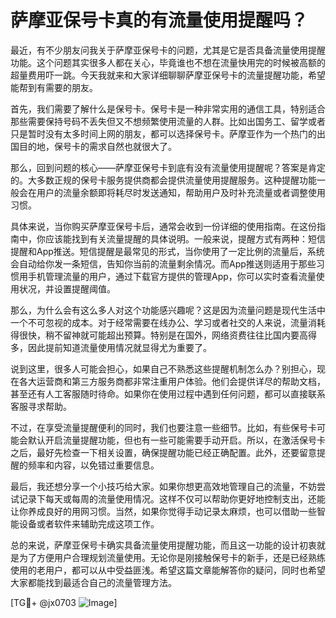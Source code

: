 # 萨摩亚保号卡真的有流量使用提醒吗？

最近，有不少朋友问我关于萨摩亚保号卡的问题，尤其是它是否具备流量使用提醒功能。这个问题其实很多人都在关心，毕竟谁也不想在流量快用完的时候被高额的超量费用吓一跳。今天我就来和大家详细聊聊萨摩亚保号卡的流量提醒功能，希望能帮到有需要的朋友。

首先，我们需要了解什么是保号卡。保号卡是一种非常实用的通信工具，特别适合那些需要保持号码不丢失但又不想频繁使用流量的人群。比如出国务工、留学或者只是暂时没有太多时间上网的朋友，都可以选择保号卡。萨摩亚作为一个热门的出国目的地，保号卡的需求自然也就很大了。

那么，回到问题的核心——萨摩亚保号卡到底有没有流量使用提醒呢？答案是肯定的。大多数正规的保号卡服务提供商都会提供流量使用提醒服务。这种提醒功能一般会在用户的流量余额即将耗尽时发送通知，帮助用户及时补充流量或者调整使用习惯。

具体来说，当你购买萨摩亚保号卡后，通常会收到一份详细的使用指南。在这份指南中，你应该能找到有关流量提醒的具体说明。一般来说，提醒方式有两种：短信提醒和App推送。短信提醒是最常见的形式，当你使用了一定比例的流量后，系统会自动给你发一条短信，告知你当前的流量剩余情况。而App推送则适用于那些习惯用手机管理流量的用户，通过下载官方提供的管理App，你可以实时查看流量使用状况，并设置提醒阈值。

那么，为什么会有这么多人对这个功能感兴趣呢？这是因为流量问题是现代生活中一个不可忽视的成本。对于经常需要在线办公、学习或者社交的人来说，流量消耗得很快，稍不留神就可能超出预算。特别是在国外，网络资费往往比国内要高得多，因此提前知道流量使用情况就显得尤为重要了。

说到这里，很多人可能会担心，如果自己不熟悉这些提醒机制怎么办？别担心，现在各大运营商和第三方服务商都非常注重用户体验。他们会提供详尽的帮助文档，甚至还有人工客服随时待命。如果你在使用过程中遇到任何问题，都可以直接联系客服寻求帮助。

不过，在享受流量提醒便利的同时，我们也要注意一些细节。比如，有些保号卡可能会默认开启流量提醒功能，但也有一些可能需要手动开启。所以，在激活保号卡之后，最好先检查一下相关设置，确保提醒功能已经正确配置。此外，还要留意提醒的频率和内容，以免错过重要信息。

最后，我还想分享一个小技巧给大家。如果你想更高效地管理自己的流量，不妨尝试记录下每天或每周的流量使用情况。这样不仅可以帮助你更好地控制支出，还能让你养成良好的用网习惯。当然，如果你觉得手动记录太麻烦，也可以借助一些智能设备或者软件来辅助完成这项工作。

总的来说，萨摩亚保号卡确实具备流量使用提醒功能，而且这一功能的设计初衷就是为了方便用户合理规划流量使用。无论你是刚接触保号卡的新手，还是已经熟练使用的老用户，都可以从中受益匪浅。希望这篇文章能解答你的疑问，同时也希望大家都能找到最适合自己的流量管理方法。

[TG💪+ @jx0703 ![Image](https://github.com/user-attachments/assets/dbca1d08-cadb-493c-b0ec-ad6f7a83f270)]
